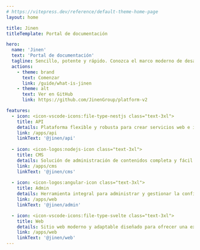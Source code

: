 ```yaml
---
# https://vitepress.dev/reference/default-theme-home-page
layout: home

title: Jinen
titleTemplate: Portal de documentación

hero:
  name: 'Jinen'
  text: 'Portal de documentación'
  tagline: Sencillo, potente y rápido. Conozca el marco moderno de desarrollo.
  actions:
    - theme: brand
      text: Comenzar
      link: /guide/what-is-jinen
    - theme: alt
      text: Ver en GitHub
      link: https://github.com/JinenGroup/platform-v2

features:
  - icon: <icon-vscode-icons:file-type-nestjs class="text-3xl">
    title: API
    details: Plataforma flexible y robusta para crear servicios web e integraciones personalizados. Con una variedad de herramientas y funciones integradas.
    link: /apps/api
    linkText: '@jinen/api'
  
  - icon: <icon-logos:nodejs-icon class="text-3xl">
    title: CMS
    details: Solución de administración de contenidos completa y fácil de usar para sitios web. Con una interfaz intuitiva y herramientas avanzadas de edición y gestión de contenidos.
    link: /apps/cms
    linkText: '@jinen/cms'
  
  - icon: <icon-logos:angular-icon class="text-3xl">
    title: Admin
    details: Herramienta integral para administrar y gestionar la configuración de Jinen. Desde la gestión de usuarios hasta la configuración de permisos y muchas cosas más. 
    link: /apps/web
    linkText: '@jinen/admin'

  - icon: <icon-vscode-icons:file-type-svelte class="text-3xl">
    title: Web
    details: Sitio web moderno y adaptable diseñado para ofrecer una experiencia intuitiva al usuario final. Ofrece una navegación intuitiva y una variedad de funciones interactivas. 
    link: /apps/web
    linkText: '@jinen/web'
---
```


